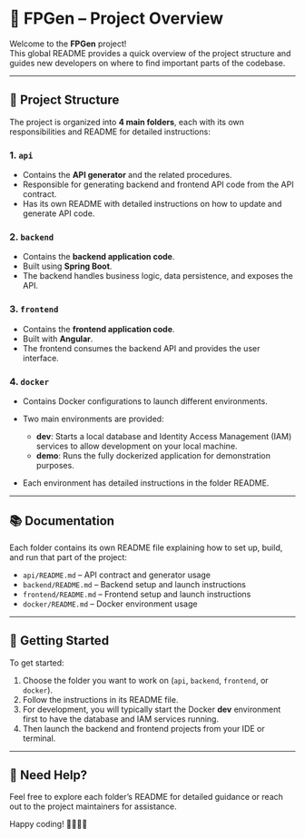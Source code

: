 # 🧬 FPGen – Project Overview

Welcome to the **FPGen** project!  
This global README provides a quick overview of the project structure and guides new developers on where to find important parts of the codebase.

---

## 📁 Project Structure

The project is organized into **4 main folders**, each with its own responsibilities and README for detailed instructions:

### 1. `api`

- Contains the **API generator** and the related procedures.
- Responsible for generating backend and frontend API code from the API contract.
- Has its own README with detailed instructions on how to update and generate API code.

### 2. `backend`

- Contains the **backend application code**.
- Built using **Spring Boot**.
- The backend handles business logic, data persistence, and exposes the API.

### 3. `frontend`

- Contains the **frontend application code**.
- Built with **Angular**.
- The frontend consumes the backend API and provides the user interface.

### 4. `docker`

- Contains Docker configurations to launch different environments.
- Two main environments are provided:

    - **dev**: Starts a local database and Identity Access Management (IAM) services to allow development on your local machine.
    - **demo**: Runs the fully dockerized application for demonstration purposes.

- Each environment has detailed instructions in the folder README.

---

## 📚 Documentation

Each folder contains its own README file explaining how to set up, build, and run that part of the project:

- `api/README.md` – API contract and generator usage
- `backend/README.md` – Backend setup and launch instructions
- `frontend/README.md` – Frontend setup and launch instructions
- `docker/README.md` – Docker environment usage

---

## 🚀 Getting Started

To get started:

1. Choose the folder you want to work on (`api`, `backend`, `frontend`, or `docker`).
2. Follow the instructions in its README file.
3. For development, you will typically start the Docker **dev** environment first to have the database and IAM services running.
4. Then launch the backend and frontend projects from your IDE or terminal.

---

## 🙌 Need Help?

Feel free to explore each folder’s README for detailed guidance or reach out to the project maintainers for assistance.

Happy coding! 👩‍💻👨‍💻
